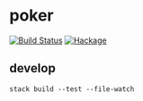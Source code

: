 poker
===

[![Build Status](https://travis-ci.org/tonyday567/poker.svg)](https://travis-ci.org/tonyday567/poker) [![Hackage](https://img.shields.io/hackage/v/poker.svg)](https://hackage.haskell.org/package/poker)

develop
----

```
stack build --test --file-watch
```
